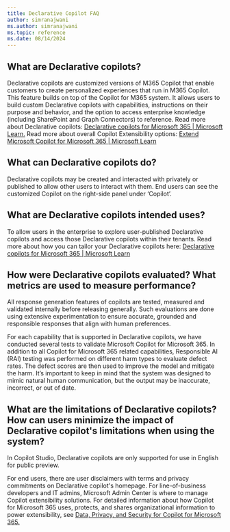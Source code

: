 ```yaml
---
title: Declarative Copilot FAQ
author: simranajwani
ms.author: simranajwani
ms.topic: reference
ms.date: 08/14/2024
---
```


## What are Declarative copilots?  
Declarative copilots are customized versions of M365 Copilot that enable customers to create personalized experiences that run in M365 Copilot. This feature builds on top of the Copilot for M365 system. It allows users to build custom Declarative copilots with capabilities, instructions on their purpose and behavior, and the option to access enterprise knowledge (including SharePoint and Graph Connectors) to reference. Read more about Declarative copilots: [Declarative copilots for Microsoft 365 | Microsoft Learn.](https://learn.microsoft.com/en-us/microsoft-365-copilot/extensibility/overview-declarative-copilot) Read more about overall Copilot Extensibility options: [Extend Microsoft Copilot for Microsoft 365 | Microsoft Learn](https://learn.microsoft.com/en-us/microsoft-365-copilot/extensibility/)

## What can Declarative copilots do?   
Declarative copilots may be created and interacted with privately or published to allow other users to interact with them. End users can see the customized Copilot on the right-side panel under ‘Copilot’.  

## What are Declarative copilots intended uses?  
To allow users in the enterprise to explore user-published Declarative copilots and access those Declarative copilots within their tenants. Read more about how you can tailor your Declarative copilots here: [Declarative copilots for Microsoft 365 | Microsoft Learn](https://learn.microsoft.com/en-us/microsoft-365-copilot/extensibility/overview-declarative-copilot#tailor-declarative-copilots-for-your-scenario) 

## How were Declarative copilots evaluated? What metrics are used to measure performance?  
All response generation features of copilots are tested, measured and validated internally before releasing generally. Such evaluations are done using extensive experimentation to ensure accurate, grounded and responsible responses that align with human preferences. 

For each capability that is supported in Declarative copilots, we have conducted several tests to validate Microsoft Copilot for Microsoft 365. In addition to all Copilot for Microsoft 365 related capabilities, Responsible AI (RAI) testing was performed on different harm types to evaluate defect rates. The defect scores are then used to improve the model and mitigate the harm. It’s important to keep in mind that the system was designed to mimic natural human communication, but the output may be inaccurate, incorrect, or out of date. 

## What are the limitations of Declarative copilots? How can users minimize the impact of Declarative copilot's limitations when using the system?  
In Copilot Studio, Declarative copilots are only supported for use in English for public preview. 

For end users, there are user disclaimers with terms and privacy commitments on Declarative copilot's homepage. For line-of-business developers and IT admins, Microsoft Admin Center is where to manage Copilot extensibility solutions. For detailed information about how Copilot for Microsoft 365 uses, protects, and shares organizational information to power extensibility, see [Data, Privacy, and Security for Copilot for Microsoft 365.](https://learn.microsoft.com/en-us/microsoft-365-copilot/microsoft-365-copilot-privacy)  
